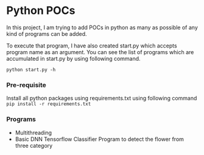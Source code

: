 # Python POCs

In this project, I am trying to add POCs in python as many as possible of any kind of programs can be added.

To execute that program, I have also created start.py which accepts program name as an argument.
You can see the list of programs which are accumulated in start.py by using following command.

`python start.py -h`

### Pre-requisite

Install all python packages using requirements.txt using following command
`pip install -r requirements.txt`    

### Programs
- Multithreading
- Basic DNN Tensorflow Classifier Program to detect the flower from three category

